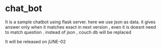 # chat_bot
It is a sample chatbot using flask server. here we use json as data.
it gives answer only when it matches exact
in next version , even it is doesnt need to match question . 
instead of json , couch db will be replaced





It will be released on jUNE-02
